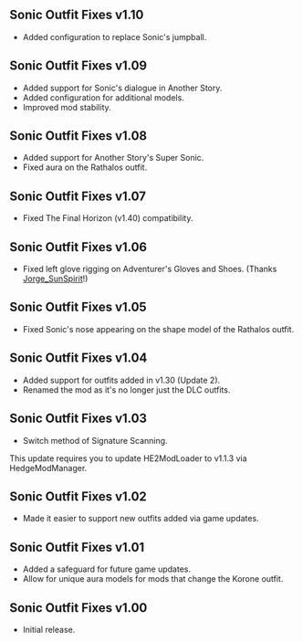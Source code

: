 ## Sonic Outfit Fixes v1.10
- Added configuration to replace Sonic's jumpball.

## Sonic Outfit Fixes v1.09
- Added support for Sonic's dialogue in Another Story.
- Added configuration for additional models.
- Improved mod stability.

## Sonic Outfit Fixes v1.08
- Added support for Another Story's Super Sonic.
- Fixed aura on the Rathalos outfit.

## Sonic Outfit Fixes v1.07
- Fixed The Final Horizon (v1.40) compatibility.

## Sonic Outfit Fixes v1.06
- Fixed left glove rigging on Adventurer's Gloves and Shoes. (Thanks [Jorge_SunSpirit](https://gamebanana.com/members/1474592)!)

## Sonic Outfit Fixes v1.05
- Fixed Sonic's nose appearing on the shape model of the Rathalos outfit.

## Sonic Outfit Fixes v1.04
- Added support for outfits added in v1.30 (Update 2).
- Renamed the mod as it's no longer just the DLC outfits.

## Sonic Outfit Fixes v1.03
- Switch method of Signature Scanning.

This update requires you to update HE2ModLoader to v1.1.3 via HedgeModManager.

## Sonic Outfit Fixes v1.02
- Made it easier to support new outfits added via game updates.

## Sonic Outfit Fixes v1.01
- Added a safeguard for future game updates.
- Allow for unique aura models for mods that change the Korone outfit.

## Sonic Outfit Fixes v1.00
- Initial release.
